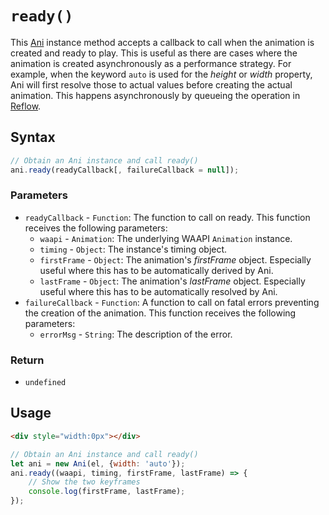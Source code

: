 # `ready()`
This [Ani](/play-ui/v002/api/ani/Ani/README.md) instance method accepts a callback to call when the animation is created and ready to play. This is useful as there are cases where the animation is created asynchronously as a performance strategy. For example, when the keyword `auto` is used for the *height* or *width* property, Ani will first resolve those to actual values before creating the actual animation. This happens asynchronously by queueing the operation in [Reflow](/play-ui/v002/api/reflow.md).

## Syntax

```js
// Obtain an Ani instance and call ready()
ani.ready(readyCallback[, failureCallback = null]);
```

### Parameters
+ `readyCallback` - `Function`: The function to call on ready. This function receives the following parameters:
    + `waapi` - `Animation`: The underlying WAAPI `Animation` instance.
    + `timing` - `Object`: The instance's timing object.
    + `firstFrame` - `Object`: The animation's *firstFrame* object. Especially useful where this has to be automatically derived by Ani.
    + `lastFrame` - `Object`: The animation's *lastFrame* object. Especially useful where this has to be automatically resolved by Ani.
+ `failureCallback` - `Function`: A function to call on fatal errors preventing the creation of the animation. This function receives the following parameters:
    + `errorMsg` - `String`: The description of the error.

### Return
+ `undefined`

## Usage

```html
<div style="width:0px"></div>
```

```js
// Obtain an Ani instance and call ready()
let ani = new Ani(el, {width: 'auto'});
ani.ready((waapi, timing, firstFrame, lastFrame) => {
    // Show the two keyframes
    console.log(firstFrame, lastFrame);
});
```